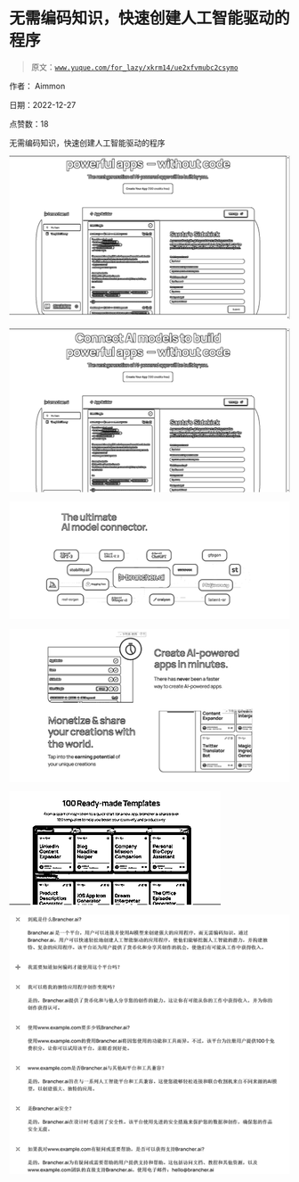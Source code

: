 # 无需编码知识，快速创建人工智能驱动的程序

> 原文：[`www.yuque.com/for_lazy/xkrm14/ue2xfvmubc2csymo`](https://www.yuque.com/for_lazy/xkrm14/ue2xfvmubc2csymo)



作者： Aimmon 

日期：2022-12-27 

点赞数：18 

无需编码知识，快速创建人工智能驱动的程序 

![](img/6a593f9a1da66294d4937a75459882f6.png) 

![](img/ce49bbe51d6bd5dca46e3d6608a4a6d4.png) 

![](img/7688c063b635f963d4a087f2e5ec5d9a.png) 

![](img/898cd9db40a4c731072a295c71c66ca2.png) 

![](img/6977f4d53126c275faca0cb8bd58bcf8.png) 

![](img/c7d51200b19e0787e9d89f8deccc8c06.png) 

